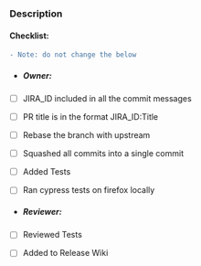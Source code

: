 ### Description

#### Checklist: 
```diff
- Note: do not change the below
```

- ##### Owner:

- [ ] JIRA_ID included in all the commit messages
- [ ] PR title is in the format JIRA_ID:Title
- [ ] Rebase the branch with upstream
- [ ] Squashed all commits into a single commit
- [ ] Added Tests
- [ ] Ran cypress tests on firefox locally
  

- ##### Reviewer:

- [ ] Reviewed Tests
- [ ] Added to Release Wiki

